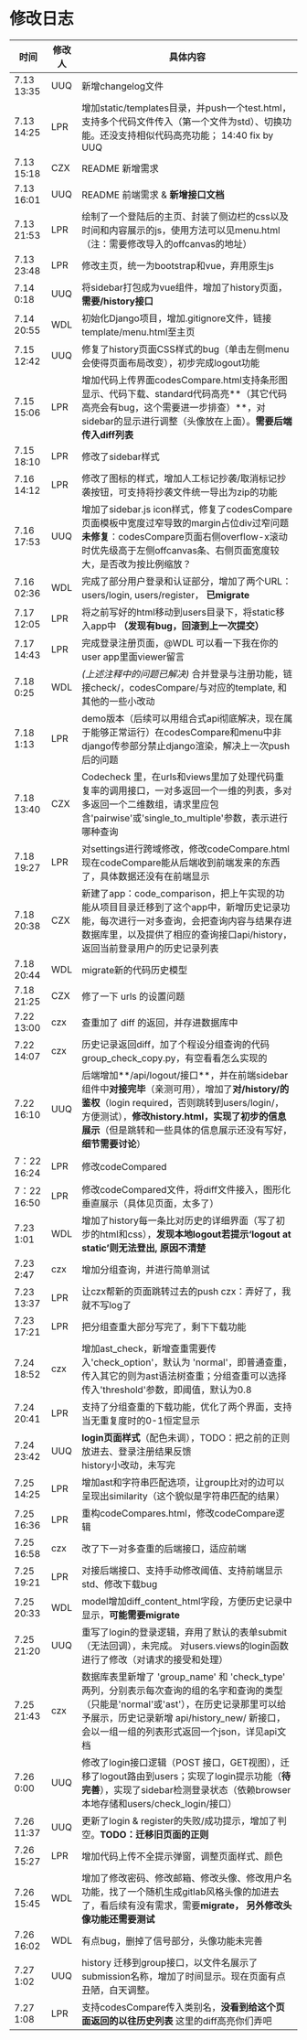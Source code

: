 # 修改日志

| 时间        | 修改人 | 具体内容                                                                                                                                                                          |
| ----------- | ------ |-------------------------------------------------------------------------------------------------------------------------------------------------------------------------------|
| 7.13  13:35 | UUQ    | 新增changelog文件                                                                                                                                                                 |
| 7.13  14:25 | LPR    | 增加static/templates目录，并push一个test.html，支持多个代码文件传入（第一个文件为std）、切换功能。还没支持相似代码高亮功能； 14:40 fix by UUQ                                                                               |
| 7.13 15:18  | CZX    | README 新增需求                                                                                                                                                                   |
| 7.13 16:01  | UUQ    | README 前端需求 & **新增接口文档**                                                                                                                                                      |
| 7.13 21:53  | LPR    | 绘制了一个登陆后的主页、封装了侧边栏的css以及时间和内容展示的js，使用方法可以见menu.html（注：需要修改导入的offcanvas的地址）                                                                                                    |
| 7.13 23:48  | LPR    | 修改主页，统一为bootstrap和vue，弃用原生js                                                                                                                                                  |
| 7.14   0:18 | UUQ    | 将sidebar打包成为vue组件，增加了history页面，**需要/history接口**                                                                                                                               |
| 7.14 20:55  | WDL    | 初始化Django项目，增加.gitignore文件，链接template/menu.html至主页                                                                                                                            |
| 7.15 12:42  | UUQ    | 修复了history页面CSS样式的bug（单击左侧menu会使得页面布局改变），初步完成logout功能                                                                                                                         |
| 7.15 15:06  | LPR    | 增加代码上传界面codesCompare.html支持条形图显示、代码下载、standard代码高亮**（其它代码高亮会有bug，这个需要进一步排查）**，对sidebar的显示进行调整（头像放在上面）。**需要后端传入diff列表**                                                        |
| 7.15 18:10  | LPR    | 修改了sidebar样式                                                                                                                                                                  |
| 7.16 14:12  | LPR    | 修改了图标的样式，增加人工标记抄袭/取消标记抄袭按钮，可支持将抄袭文件统一导出为zip的功能                                                                                                                                |
| 7.16 17:53  | UUQ    | 增加了sidebar.js icon样式，修复了codesCompare页面模板中宽度过窄导致的margin占位div过窄问题<br>**未修复**：codesCompare页面右侧overflow-x滚动时优先级高于左侧offcanvas条、右侧页面宽度较大，是否改为按比例缩放？                                 |
| 7.16 02:36  | WDL    | 完成了部分用户登录和认证部分，增加了两个URL：users/login, users/register， **已migrate**                                                                                                             |
| 7.17 12:05  | LPR    | 将之前写好的html移动到users目录下，将static移入app中 **（发现有bug，回滚到上一次提交）**                                                                                                                     |
| 7.17 14:43  | LPR    | 完成登录注册页面，@WDL 可以看一下我在你的user app里面viewer留言                                                                                                                                     |
| 7.18  0:25  | WDL    | _(上述注释中的问题已解决)_ 合并登录与注册功能，链接check/，codesCompare/与对应的template, 和其他的一些小改动                                                                                                       |
| 7.18  1:13  | LPR    | demo版本（后续可以用组合式api彻底解决，现在属于能够正常运行）在codesCompare和menu中非django传参部分禁止django渲染，解决上一次push后的问题                                                                                      |
| 7.18  13:40 | CZX    | Codecheck 里，在urls和views里加了处理代码重复率的调用接口，一对多返回一个一维的列表，多对多返回一个二维数组，请求里应包含'pairwise'或'single_to_multiple'参数，表示进行哪种查询                                                              |
| 7.18 19:27  | LPR    | 对settings进行跨域修改，修改codeCompare.html 现在codeCompare能从后端收到前端发来的东西了，具体数据还没有在前端显示                                                                                                   |
| 7.18 20:38  | CZX    | 新建了app：code_comparison，把上午实现的功能从项目目录迁移到了这个app中，新增历史记录功能，每次进行一对多查询，会把查询内容与结果存进数据库里，以及提供了相应的查询接口api/history，返回当前登录用户的历史记录列表                                                     |
| 7.18 20:44  | WDL    | migrate新的代码历史模型                                                                                                                                                               |
| 7.18 21:25  | CZX    | 修了一下 urls 的设置问题                                                                                                                                                               |
| 7.22 13:00  | czx    | 查重加了 diff 的返回，并存进数据库中                                                                                                                                                         |
| 7.22 14:07  | czx    | 历史记录返回diff，加了个程设分组查询的代码 group_check_copy.py，有空看看怎么实现的                                                                                                                         |
| 7.22 16:10  | UUQ    | 后端增加**/api/logout/接口**，并在前端sidebar组件中**对接完毕**（亲测可用），增加了**对/history/的鉴权**（login required，否则跳转到users/login/，方便测试），**修改history.html，实现了初步的信息展示**（但是跳转和一些具体的信息展示还没有写好，**细节需要讨论**） |
| 7：22 16:24 | LPR    | 修改codeCompared                                                                                                                                                                |
| 7：22 16:50 | LPR    | 修改codeCompared文件，将diff文件接入，图形化垂直展示（具体见页面，太多了）                                                                                                                                 |
| 7.23 1:01   | WDL    | 增加了history每一条比对历史的详细界面（写了初步的html和css），**发现本地logout若提示‘logout at static’则无法登出, 原因不清楚**                                                                                         |
| 7.23 2:47   | czx    | 增加分组查询，并进行简单测试                                                                                                                                                                |
| 7.23 13:37  | LPR    | 让czx帮新的页面跳转过去的push czx：弄好了，我就不写log了                                                                                                                                           |
| 7.23 17:21  | LPR    | 把分组查重大部分写完了，剩下下载功能                                                                                                                                                            |
| 7.24 18:52  | czx    | 增加ast_check，新增查重需要传入'check_option'，默认为 'normal'，即普通查重，传入其它的则为ast语法树查重；分组查重可以选择传入'threshold'参数，即阈值，默认为0.8                                                                      |
| 7.24 20:41  | LPR    | 支持了分组查重的下载功能，优化了两个界面，支持当无重复度时的0-1恒定显示                                                                                                                                         |
| 7.24 23:42  | UUQ    | **login页面样式**（配色未调），TODO：把之前的正则放进去、登录注册结果反馈<br> history小改动，未写完                                                                                                                |
| 7.25 14:25  | LPR    | 增加ast和字符串匹配选项，让group比对的边可以呈现出similarity（这个貌似是字符串匹配的结果）                                                                                                                        |
| 7.25 16:36  | LPR    | 重构codeCompares.html，修改codeCompare逻辑                                                                                                                                           |
| 7.25 16:58  | czx    | 改了下一对多查重的后端接口，适应前端                                                                                                                                                            |
| 7.25 19:21  | LPR    | 对接后端接口、支持手动修改阈值、支持前端显示std、修改下载bug                                                                                                                                             |
| 7.25 20:33  | WDL    | model增加diff_content_html字段，方便历史记录中显示，**可能需要migrate**                                                                                                                          |
| 7.25 21:20  | UUQ    | 重写了login的登录逻辑，弃用了默认的表单submit（无法回调），未完成。 对users.views的login函数进行了修改（对请求的接受和处理）                                                                                                  |
| 7.25 21:43  | czx    | 数据库表里新增了 'group_name' 和 'check_type' 两列，分别表示每次查询的组的名字和查询的类型（只能是'normal'或'ast'），在历史记录那里可以给予展示，历史记录新增 api/history_new/ 新接口，会以一组一组的列表形式返回一个json，详见api文档                          |
| 7.26 0:00   | UUQ    | 修改了login接口逻辑（POST 接口，GET视图），迁移了logout路由到users；实现了login提示功能（**待完善**），实现了sidebar检测登录状态（依赖browser本地存储和users/check_login/接口）                                                      |
| 7.26 11:37  | UUQ    | 更新了login & register的失败/成功提示，增加了判空。**TODO：迁移旧页面的正则**                                                                                                                           |
| 7.26 15:27  | LPR    | 增加代码上传不全提示弹窗，调整页面样式、颜色                                                                                                                                                        |
| 7.26 15:45  | WDL    | 增加了修改密码、修改邮箱、修改头像、修改用户名功能，找了一个随机生成gitlab风格头像的加进去了，看后续有没有需求，需要**migrate， 另外修改头像功能还需要测试**                                                                                       |
| 7.26 16:02  | WDL    | 有点bug，删掉了信号部分，头像功能未完善                                                                                                                                                         |
| 7.27 1:02   | UUQ    | history 迁移到group接口，以文件名展示了submission名称，增加了时间显示。现在页面有点丑陋，白天调整。                                                                                                                 |\
| 7.27 1:08   | LPR    | 支持codesCompare传入类别名，**没看到给这个页面返回的以往历史列表** 这里的diff高亮你们弄吧                                                                                                                       |